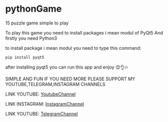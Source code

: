 # pythonGame

15 puzzle game simple to play

To play this game you need to install packages i mean modul of PyQt5
And firstly you need Python3

to install package i mean modul you need to type this command:

```
pip install pyqt5
```

after installing pyqt5 you can run this app and enjoy 😊👌🔥

SIMPLE AND FUN IF YOU NEED MORE PLEASE SUPPORT MY YOUTUBE,TELEGRAM,INSTAGRAM CHANNELS

LINK YOUTUBE: [YoutubeChannel](https://youtube.com/@alghorithmmaker?si=4lNUhWQIkvKZrwNF)

LINK INSTAGRAM: [InstagramChannel](https://www.instagram.com/alghorithm.maker)

LINK YOUTUBE: [TelegramChannel](https://t.me/codingwithismoil)
